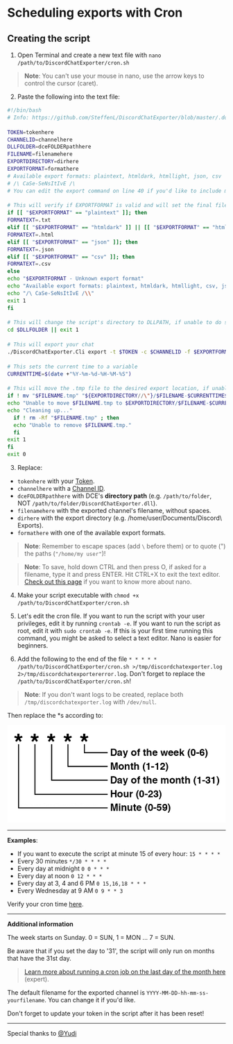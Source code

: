 # Scheduling exports with Cron

## Creating the script

1. Open Terminal and create a new text file with `nano /path/to/DiscordChatExporter/cron.sh`

> **Note**:
> You can't use your mouse in nano, use the arrow keys to control the cursor (caret).

2. Paste the following into the text file:

```bash
#!/bin/bash
# Info: https://github.com/SteffenL/DiscordChatExporter/blob/master/.docs

TOKEN=tokenhere
CHANNELID=channelhere
DLLFOLDER=dceFOLDERpathhere
FILENAME=filenamehere
EXPORTDIRECTORY=dirhere
EXPORTFORMAT=formathere
# Available export formats: plaintext, htmldark, htmllight, json, csv
# /\ CaSe-SeNsItIvE /\
# You can edit the export command on line 40 if you'd like to include more options like date ranges and date format. You can't use partitioning (-p) with this script.

# This will verify if EXPORTFORMAT is valid and will set the final file extension according to it. If the format is invalid, the script will display a message and exit.
if [[ "$EXPORTFORMAT" == "plaintext" ]]; then
FORMATEXT=.txt
elif [[ "$EXPORTFORMAT" == "htmldark" ]] || [[ "$EXPORTFORMAT" == "htmllight" ]]; then
FORMATEXT=.html
elif [[ "$EXPORTFORMAT" == "json" ]]; then
FORMATEXT=.json
elif [[ "$EXPORTFORMAT" == "csv" ]]; then
FORMATEXT=.csv
else
echo "$EXPORTFORMAT - Unknown export format"
echo "Available export formats: plaintext, htmldark, htmllight, csv, json"
echo "/\ CaSe-SeNsItIvE /\\"
exit 1
fi

# This will change the script's directory to DLLPATH, if unable to do so, the script will exit.
cd $DLLFOLDER || exit 1

# This will export your chat
./DiscordChatExporter.Cli export -t $TOKEN -c $CHANNELID -f $EXPORTFORMAT -o $FILENAME.tmp

# This sets the current time to a variable
CURRENTTIME=$(date +"%Y-%m-%d-%H-%M-%S")

# This will move the .tmp file to the desired export location, if unable to do so, it will attempt to delete the .tmp file.
if ! mv "$FILENAME.tmp" "${EXPORTDIRECTORY//\"}/$FILENAME-$CURRENTTIME$FORMATEXT" ; then
echo "Unable to move $FILENAME.tmp to $EXPORTDIRECTORY/$FILENAME-$CURRENTTIME$FORMATEXT."
echo "Cleaning up..."
  if ! rm -Rf "$FILENAME.tmp" ; then
  echo "Unable to remove $FILENAME.tmp."
  fi
exit 1
fi
exit 0
```

3. Replace:

- `tokenhere` with your [Token](Token-and-IDs.md).
- `channelhere` with a [Channel ID](Token-and-IDs.md).
- `dceFOLDERpathhere` with DCE's **directory path** (e.g. `/path/to/folder`, NOT `/path/to/folder/DiscordChatExporter.dll`).
- `filenamehere` with the exported channel's filename, without spaces.
- `dirhere` with the export directory (e.g. /home/user/Documents/Discord\ Exports).
- `formathere` with one of the available export formats.

> **Note**:
> Remember to escape spaces (add `\` before them) or to quote (") the paths (`"/home/my user"`)!

> **Note**:
> To save, hold down CTRL and then press O, if asked for a filename, type it and press ENTER. Hit CTRL+X to exit the text editor.
> [Check out this page](https://wiki.gentoo.org/wiki/Nano/Basics_Guide) if you want to know more about nano.

4. Make your script executable with `chmod +x /path/to/DiscordChatExporter/cron.sh`

5. Let's edit the cron file. If you want to run the script with your user privileges, edit it by running `crontab -e`. If you want to run the script as root, edit it with `sudo crontab -e`. If this is your first time running this command, you might be asked to select a text editor. Nano is easier for beginners.

6. Add the following to the end of the file `* * * * * /path/to/DiscordChatExporter/cron.sh >/tmp/discordchatexporter.log 2>/tmp/discordchatexportererror.log`. Don't forget to replace the `/path/to/DiscordChatExporter/cron.sh`!

> **Note**:
> If you don't want logs to be created, replace both `/tmp/discordchatexporter.log` with `/dev/null`.

Then replace the \*s according to:

![](/.assets/imgur/RY7USM6.png)

---

**Examples**:

- If you want to execute the script at minute 15 of every hour: `15 * * * *`
- Every 30 minutes `*/30 * * * *`
- Every day at midnight `0 0 * * *`
- Every day at noon `0 12 * * *`
- Every day at 3, 4 and 6 PM `0 15,16,18 * * *`
- Every Wednesday at 9 AM `0 9 * * 3`

Verify your cron time [here](https://crontab.guru).

---

**Additional information**

The week starts on Sunday. 0 = SUN, 1 = MON ... 7 = SUN.

Be aware that if you set the day to '31', the script will only run on months that have the 31st day.

> [Learn more about running a cron job on the last day of the month here](https://stackoverflow.com/questions/6139189/cron-job-to-run-on-the-last-day-of-the-month) (expert).

The default filename for the exported channel is `YYYY-MM-DD-hh-mm-ss-yourfilename`. You can change it if you'd like.

Don't forget to update your token in the script after it has been reset!

---

Special thanks to [@Yudi](https://github.com/Yudi)
